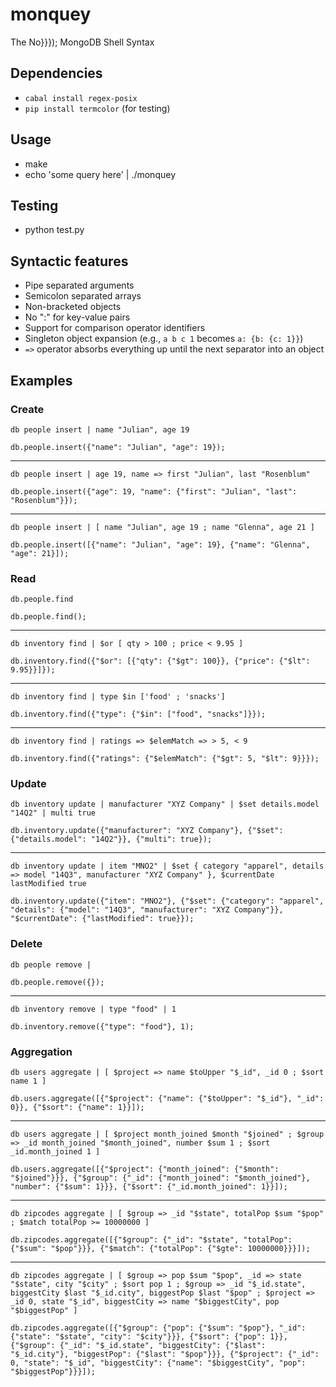 # monquey
The No}}}); MongoDB Shell Syntax

## Dependencies
* `cabal install regex-posix`
* `pip install termcolor` (for testing)

## Usage
* make
* echo 'some query here' | ./monquey

## Testing
* python test.py

## Syntactic features
* Pipe separated arguments
* Semicolon separated arrays
* Non-bracketed objects
* No ":" for key-value pairs
* Support for comparison operator identifiers
* Singleton object expansion (e.g., `a b c 1` becomes `a: {b: {c: 1}}`)
* `=>` operator absorbs everything up until the next separator into an object

## Examples

### Create

`db people insert | name "Julian", age 19`

`db.people.insert({"name": "Julian", "age": 19});`
***
`db people insert | age 19, name => first "Julian", last "Rosenblum"`

`db.people.insert({"age": 19, "name": {"first": "Julian", "last": "Rosenblum"}});`
***
`db people insert | [ name "Julian", age 19 ; name "Glenna", age 21 ]`

`db.people.insert([{"name": "Julian", "age": 19}, {"name": "Glenna", "age": 21}]);`

### Read

`db.people.find`

`db.people.find();`
***
`db inventory find | $or [ qty > 100 ; price < 9.95 ]`

`db.inventory.find({"$or": [{"qty": {"$gt": 100}}, {"price": {"$lt": 9.95}}]});`
***
`db inventory find | type $in ['food' ; 'snacks']`

`db.inventory.find({"type": {"$in": ["food", "snacks"]}});`
***
`db inventory find | ratings => $elemMatch => > 5, < 9`

`db.inventory.find({"ratings": {"$elemMatch": {"$gt": 5, "$lt": 9}}});`

### Update

`db inventory update | manufacturer "XYZ Company" | $set details.model "14Q2" | multi true`

`db.inventory.update({"manufacturer": "XYZ Company"}, {"$set": {"details.model": "14Q2"}}, {"multi": true});`
***
`db inventory update | item "MNO2" | $set { category "apparel", details => model "14Q3", manufacturer "XYZ Company" }, $currentDate lastModified true`

`db.inventory.update({"item": "MNO2"}, {"$set": {"category": "apparel", "details": {"model": "14Q3", "manufacturer": "XYZ Company"}}, "$currentDate": {"lastModified": true}});`

### Delete

`db people remove |`

`db.people.remove({});`
***
`db inventory remove | type "food" | 1`

`db.inventory.remove({"type": "food"}, 1);`

### Aggregation

`db users aggregate | [ $project => name $toUpper "$_id", _id 0 ; $sort name 1 ]`

`db.users.aggregate([{"$project": {"name": {"$toUpper": "$_id"}, "_id": 0}}, {"$sort": {"name": 1}}]);`
***
`db users aggregate | [ $project month_joined $month "$joined" ; $group => _id month_joined "$month_joined", number $sum 1 ; $sort _id.month_joined 1 ]`

`db.users.aggregate([{"$project": {"month_joined": {"$month": "$joined"}}}, {"$group": {"_id": {"month_joined": "$month_joined"}, "number": {"$sum": 1}}}, {"$sort": {"_id.month_joined": 1}}]);`
***
`db zipcodes aggregate | [ $group => _id "$state", totalPop $sum "$pop" ; $match totalPop >= 10000000 ]`

`db.zipcodes.aggregate([{"$group": {"_id": "$state", "totalPop": {"$sum": "$pop"}}}, {"$match": {"totalPop": {"$gte": 10000000}}}]);`
***
`db zipcodes aggregate | [ $group => pop $sum "$pop", _id => state "$state", city "$city" ; $sort pop 1 ; $group => _id "$_id.state", biggestCity $last "$_id.city", biggestPop $last "$pop" ; $project => _id 0, state "$_id", biggestCity => name "$biggestCity", pop "$biggestPop" ]`

`db.zipcodes.aggregate([{"$group": {"pop": {"$sum": "$pop"}, "_id": {"state": "$state", "city": "$city"}}}, {"$sort": {"pop": 1}}, {"$group": {"_id": "$_id.state", "biggestCity": {"$last": "$_id.city"}, "biggestPop": {"$last": "$pop"}}}, {"$project": {"_id": 0, "state": "$_id", "biggestCity": {"name": "$biggestCity", "pop": "$biggestPop"}}}]);`